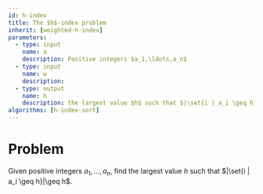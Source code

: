 ```yaml
---
id: h-index
title: The $h$-index problem
inherit: [weighted-h-index]
parameters:
  - type: input
    name: a
    description: Positive integers $a_1,\ldots,a_n$
  - type: input
    name: w
    description: 
  - type: output
    name: h
    description: the largest value $h$ such that $|\set{i | a_i \geq h}|\geq h$.
algorithms: [h-index-sort]
---
```


# Problem

Given positive integers $a_1,\ldots,a_n$, find the largest value $h$ such that $|\set{i | a_i \geq h}|\geq h$.